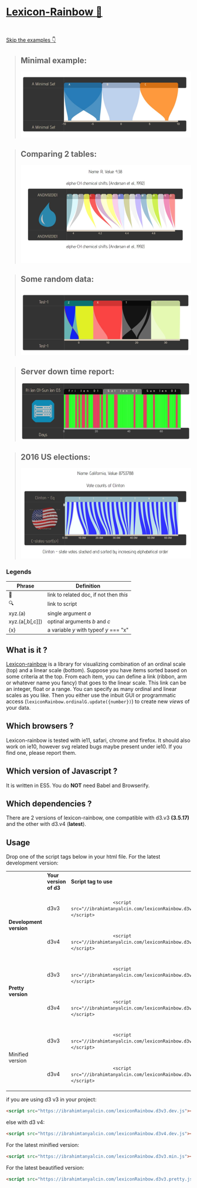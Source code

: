 # <a id="h1" href="#h1">Lexicon-Rainbow [:rainbow:](MAIN)</a>
<br>

[Skip the examples :point_down:](#what-is-it-)

>## Minimal example:
>[<img src="./examples/Minimal/minimal.jpg">][MAIN] 

>## Comparing 2 tables:
>[<img src="./examples/AminoAcids/aminoAcids.jpg">][MAIN]

>## Some random data:
>[<img src="./examples/RandomDataset/randomDataset.jpg">][MAIN] 

>## Server down time report:
>[<img src="./examples/ServerDownTime/serverDownTime.jpg">][MAIN] 

>## 2016 US elections:
>[<img src="./examples/USvotes/USvotes.jpg">][MAIN] 


### Legends
Phrase | Definition
-------|-----------
:link: |link to related doc, if not then *this*
:mag:  |link to script
xyz.(a)|single argument *a*
xyz.(a[,b[,c]])|optinal arguments *b* and *c*
{x} | a variable *y* with typeof *y* === "x"

## What is it ?
[Lexicon-rainbow](#h1) is a library for visualizing combination of an ordinal scale (top) and a linear scale (bottom). Suppose you have items sorted based on some criteria at the top. From each item, you can define a link (ribbon, arm or whatever name you fancy) that goes to the linear scale. This link can be an integer, float or a range. You can specify as many ordinal and linear scales as you like. Then you either use the inbuit GUI or programmatic access (```lexiconRainbow.ordinalG.update({number})```) to create new *views* of your data.

## Which browsers ? 
Lexicon-rainbow is tested with ie11, safari, chrome and firefox. It should also work on ie10, however svg related bugs maybe present under ie10. If you find one, please report them.

## Which version of Javascript ? 
It is written in ES5. You do __NOT__ need Babel and Browserify.

## Which dependencies ? 
There are 2 versions of lexicon-rainbow, one compatible with d3.v3 **(3.5.17)** and the other with d3.v4 (**latest**).

## Usage 
Drop one of the script tags below in your html file.
For the latest development version:

<table>
	<tr>
		<td></td>
		<td><b>Your version of d3</b></td>
		<td><b>Script tag to use</b></td>
	</tr>
	<tr>
		<td rowspan="2"><b>Development version</b></td>
		<td>d3v3</td>
		<td>
			<code>
				&lt;script src="//ibrahimtanyalcin.com/lexiconRainbow.d3v3.dev.js"&gt;&lt;/script&gt;
			</code>
		</td>
	</tr>
	<tr>
		<td>d3v4</td>
		<td>
			<code>
				&lt;script src="//ibrahimtanyalcin.com/lexiconRainbow.d3v4.dev.js"&gt;&lt;/script&gt;
			</code>
		</td>
	</tr>
	<tr>
		<td rowspan="2"><b>Pretty version</b></td>
		<td>d3v3</td>
		<td>
			<code>
				&lt;script src="//ibrahimtanyalcin.com/lexiconRainbow.d3v3.pretty.js"&gt;&lt;/script&gt;
			</code>
		</td>
	</tr>
	<tr>
		<td>d3v4</td>
		<td>
			<code>
				&lt;script src="//ibrahimtanyalcin.com/lexiconRainbow.d3v4.pretty.js"&gt;&lt;/script&gt;
			</code>
		</td>
	</tr>
	<tr>
		<td rowspan="2">Minified version</td>
		<td>d3v3</td>
		<td>
			<code>
				&lt;script src="//ibrahimtanyalcin.com/lexiconRainbow.d3v3.min.js"&gt;&lt;/script&gt;
			</code>
		</td>
	</tr>
	<tr>
		<td>d3v4</td>
		<td>
			<code>
				&lt;script src="//ibrahimtanyalcin.com/lexiconRainbow.d3v3.min.js"&gt;&lt;/script&gt;
			</code>
		</td>
	</tr>
</table>

  if you are using d3 v3 in your project:
  
```html
<script src="https://ibrahimtanyalcin.com/lexiconRainbow.d3v3.dev.js"></script>
```
  else with d3 v4:
```html
<script src="https://ibrahimtanyalcin.com/lexiconRainbow.d3v4.dev.js"></script>
```
For the latest minified version:
```html
<script src="https://ibrahimtanyalcin.com/lexiconRainbow.d3v3.min.js"></script>
```
For the latest beautified version:
```html
<script src="https://ibrahimtanyalcin.com/lexiconRainbow.d3v3.pretty.js"></script>
```

[MAIN]: https://github.com/IbrahimTanyalcin/LEXICON